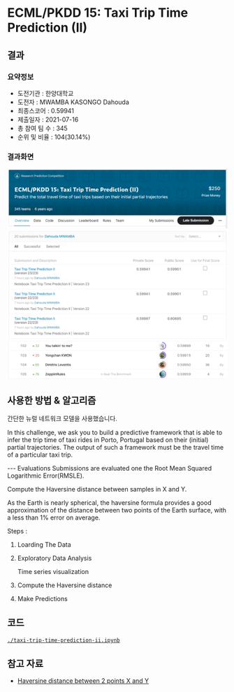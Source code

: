 # ECML/PKDD 15: Taxi Trip Time Prediction (II)

## 결과

### 요약정보

- 도전기관 : 한양대학교
- 도전자 : MWAMBA KASONGO Dahouda
- 최종스코어 : 0.59941
- 제출일자 : 2021-07-16
- 총 참여 팀 수 : 345
- 순위 및 비율 : 104(30.14%)

### 결과화면

![leaderboard](./img/screenshot_comp.png)
![leaderboard](./img/screenshot_comp_score.png)
![leaderboard](./img/screenshot_ranking.png)

## 사용한 방법 & 알고리즘

간단한 뉴럴 네트워크 모델을 사용했습니다.

In this challenge, we ask you to build a predictive framework that is able to infer the trip time of taxi rides in Porto, Portugal based on their (initial) partial trajectories. The output of such a framework must be the travel time of a particular taxi trip.

---  Evaluations
Submissions are evaluated one the Root Mean Squared Logarithmic Error(RMSLE).

Compute the Haversine distance between samples in X and Y.

   As the Earth is nearly spherical, the haversine formula provides a good approximation of the distance between two points of the Earth surface, with a less than 1% error on average.

Steps :

1. Loarding The Data
2. Exploratory Data Analysis

    Time series visualization
3. Compute the Haversine distance
 
4. Make Predictions


## 코드

[`./taxi-trip-time-prediction-ii.ipynb`](./taxi-trip-time-prediction-ii.ipynb)

## 참고 자료

- [Haversine distance between 2 points X and Y](https://scikit-learn.org/stable/modules/generated/sklearn.metrics.pairwise.haversine_distances.html)
